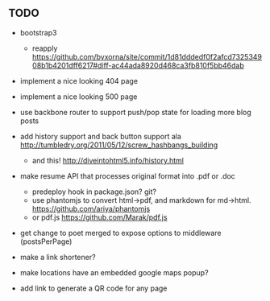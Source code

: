 TODO
----

* bootstrap3
  - reapply https://github.com/byxorna/site/commit/1d81dddedf0f2afcd732534908b1b4201dff6217#diff-ac44ada8920d468ca3fb810f5bb46dab

* implement a nice looking 404 page
* implement a nice looking 500 page
* use backbone router to support push/pop state for loading more blog posts
* add history support and back button support ala http://tumbledry.org/2011/05/12/screw_hashbangs_building
  * and this! http://diveintohtml5.info/history.html
* make resume API that processes original format into .pdf or .doc
  * predeploy hook in package.json? git?
  * use phantomjs to convert html->pdf, and markdown for md->html. https://github.com/ariya/phantomjs
  * or pdf.js https://github.com/Marak/pdf.js
* get change to poet merged to expose options to middleware (postsPerPage)
* make a link shortener?
* make locations have an embedded google maps popup?
* add link to generate a QR code for any page

